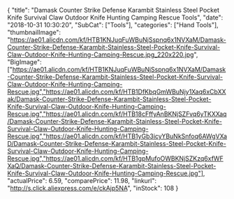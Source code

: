 {
	"title": "Damask Counter Strike Defense Karambit Stainless Steel Pocket Knife Survival Claw Outdoor Knife Hunting Camping Rescue Tools",
	"date": "2018-10-31 10:30:20",
	"SubCat": ["Tools"],
	"categories": ["Hand Tools"],
	"thumbnailImage": "https://ae01.alicdn.com/kf/HTB1KNJuqFuWBuNjSspnq6x1NVXaM/Damask-Counter-Strike-Defense-Karambit-Stainless-Steel-Pocket-Knife-Survival-Claw-Outdoor-Knife-Hunting-Camping-Rescue.jpg_220x220.jpg",
	"BigImage": ["https://ae01.alicdn.com/kf/HTB1KNJuqFuWBuNjSspnq6x1NVXaM/Damask-Counter-Strike-Defense-Karambit-Stainless-Steel-Pocket-Knife-Survival-Claw-Outdoor-Knife-Hunting-Camping-Rescue.jpg","https://ae01.alicdn.com/kf/HTB1DfKbqGmWBuNjy1Xaq6xCbXXak/Damask-Counter-Strike-Defense-Karambit-Stainless-Steel-Pocket-Knife-Survival-Claw-Outdoor-Knife-Hunting-Camping-Rescue.jpg","https://ae01.alicdn.com/kf/HTB18cFffyAnBKNjSZFvq6yTKXXaq/Damask-Counter-Strike-Defense-Karambit-Stainless-Steel-Pocket-Knife-Survival-Claw-Outdoor-Knife-Hunting-Camping-Rescue.jpg","https://ae01.alicdn.com/kf/HTB1yGb3icyYBuNkSnfoq6AWgVXaD/Damask-Counter-Strike-Defense-Karambit-Stainless-Steel-Pocket-Knife-Survival-Claw-Outdoor-Knife-Hunting-Camping-Rescue.jpg","https://ae01.alicdn.com/kf/HTB1gpMufoOWBKNjSZKzq6xfWFXaQ/Damask-Counter-Strike-Defense-Karambit-Stainless-Steel-Pocket-Knife-Survival-Claw-Outdoor-Knife-Hunting-Camping-Rescue.jpg"],
	"actualPrice": 6.59,
	"comparePrice": 11.98,
	"linkurl": "http://s.click.aliexpress.com/e/ckAjp5NA",
	"inStock": 108
}
